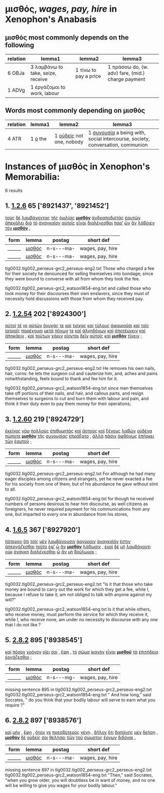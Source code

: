 # μισθός, *wages, pay, hire*  in Xenophon's Anabasis
##  μισθός most commonly depends on the following
| relation | lemma1 | lemma2 | lemma3  |
| --- | --- | --- | ---  |
| 6 OBJa | 3 λαμβάνω to take, seize, receive | 1 τίνω to pay a price | 1 πράσσω do, (w. adv) fare, (mid.) charge payment | 
| 1 ADVg | 1 ἐργάζομαι to work, labour | 
## Words most commonly depending on μισθός
| relation | lemma1 | lemma2 | lemma3  |
| --- | --- | --- | ---  |
| 4 ATR | 1 [ὁ](https://github.com/gregorycrane/CrosbySchaeffer2.0/tree/main/chaps/vocpassages/μισθός-deps.md#-μισθός-ATR-ὁ) the | 1 [οὐδείς](https://github.com/gregorycrane/CrosbySchaeffer2.0/tree/main/chaps/vocpassages/μισθός-deps.md#-μισθός-ATR-οὐδείς) not one, nobody | 1 [συνουσία](https://github.com/gregorycrane/CrosbySchaeffer2.0/tree/main/chaps/vocpassages/μισθός-deps.md#-μισθός-ATR-συνουσία) a being with, social intercourse, society, conversation, communion | 
# Instances of μισθός in Xenophon's Memorabilia:
6 results
## 1. [1.2.6](https://beyond-translation.perseus.org/reader/urn:cts:greekLit:tlg0032.002.perseus-grc2:1.2.6?mode=syntax-trees) 65 ['8921437', '8921452']
[τοὺς](https://atlas-test.fly.dev/morphology/lemmas/?lang=grc&q=ὁ "ὁ l-p---ma- the") [δὲ](https://atlas-test.fly.dev/morphology/lemmas/?lang=grc&q=δέ "δέ b-------- but") [λαμβάνοντας](https://atlas-test.fly.dev/morphology/lemmas/?lang=grc&q=λαμβάνω "λαμβάνω v-pppama- to take, seize, receive") [τῆς](https://atlas-test.fly.dev/morphology/lemmas/?lang=grc&q=ὁ "ὁ l-s---fg- the") [ὁμιλίας](https://atlas-test.fly.dev/morphology/lemmas/?lang=grc&q=ὁμιλία "ὁμιλία n-s---fg- a being together, communion, intercourse, converse, company") **[μισθὸν](https://atlas-test.fly.dev/morphology/lemmas/?lang=grc&q=μισθός "μισθός n-s---ma- wages, pay, hire")** [ἀνδραποδιστὰς](https://atlas-test.fly.dev/morphology/lemmas/?lang=grc&q=ἀνδραποδιστής "ἀνδραποδιστής n-p---ma- a slave-dealer, kidnapper") [ἑαυτῶν](https://atlas-test.fly.dev/morphology/lemmas/?lang=grc&q=ἑαυτοῦ "ἑαυτοῦ p-p---mg- himself, herself, themselves") [ἀπεκάλει](https://atlas-test.fly.dev/morphology/lemmas/?lang=grc&q=ἀποκαλέω "ἀποκαλέω v3siia--- to call back, recall") [διὰ](https://atlas-test.fly.dev/morphology/lemmas/?lang=grc&q=διά "διά r-------- through c. gen.; because of c. acc.") [τὸ](https://atlas-test.fly.dev/morphology/lemmas/?lang=grc&q=ὁ "ὁ l-s---na- the") [ἀναγκαῖον](https://atlas-test.fly.dev/morphology/lemmas/?lang=grc&q=ἀναγκαῖος "ἀναγκαῖος a-s---na- necessary, forcible (subst. kin, necessities for life)") [αὐτοῖς](https://atlas-test.fly.dev/morphology/lemmas/?lang=grc&q=αὐτός "αὐτός p-p---cd- unemph. 3rd pers.pronoun; -self; [the] same") [εἶναι](https://atlas-test.fly.dev/morphology/lemmas/?lang=grc&q=εἰμί "εἰμί v--pna--- to be") [διαλέγεσθαι](https://atlas-test.fly.dev/morphology/lemmas/?lang=grc&q=διαλέγω "διαλέγω v--pne--- to pick out one from another, to pick out") [παρ’](https://atlas-test.fly.dev/morphology/lemmas/?lang=grc&q=παρά "παρά r-------- from the side of, c. gen., beside, alongside of, c. dat., to the side of, motion alongside of, c. acc.") [ὧν](https://atlas-test.fly.dev/morphology/lemmas/?lang=grc&q=ὅς "ὅς p-p---ng- who, that, which: relative pronoun") [ἂν](https://atlas-test.fly.dev/morphology/lemmas/?lang=grc&q=ἄν "ἄν d-------- modal particle") [λάβοιεν](https://atlas-test.fly.dev/morphology/lemmas/?lang=grc&q=λαμβάνω "λαμβάνω v3paoa--- to take, seize, receive") [τὸν](https://atlas-test.fly.dev/morphology/lemmas/?lang=grc&q=ὁ "ὁ l-s---ma- the") **[μισθόν](https://atlas-test.fly.dev/morphology/lemmas/?lang=grc&q=μισθός "μισθός n-s---ma- wages, pay, hire")** [.](https://atlas-test.fly.dev/morphology/lemmas/?lang=grc&q=. ". u-------- NoDef") 


| form | lemma | postag | short def |
| --- | --- | --- | --- |
| ______ | [μισθός](https://atlas-test.fly.dev/morphology/lemmas/?lang=grc&q=μισθός) | n-s---ma- | wages, pay, hire |
| ______ | [μισθός](https://atlas-test.fly.dev/morphology/lemmas/?lang=grc&q=μισθός) | n-s---ma- | wages, pay, hire |

tlg0032.tlg002_perseus-grc2_perseus-eng2.txt Those who charged a fee for their society he denounced for selling themselves into bondage; since they were bound to converse with all from whom they took the fee. 

tlg0032.tlg002_perseus-grc2_watson1854-eng.txt and called those who took money for their discourses their own enslavers, since they must of necessity hold discussions with those from whom they received pay. 

## 2. [1.2.54](https://beyond-translation.perseus.org/reader/urn:cts:greekLit:tlg0032.002.perseus-grc2:1.2.54?mode=syntax-trees) 202 ['8924300']
[αὐτοί](https://atlas-test.fly.dev/morphology/lemmas/?lang=grc&q=αὐτός "αὐτός a-p---mn- unemph. 3rd pers.pronoun; -self; [the] same") [τέ](https://atlas-test.fly.dev/morphology/lemmas/?lang=grc&q=τε "τε d-------- and") [γε](https://atlas-test.fly.dev/morphology/lemmas/?lang=grc&q=γε "γε d-------- at least, at any rate") [αὑτῶν](https://atlas-test.fly.dev/morphology/lemmas/?lang=grc&q=ἑαυτοῦ "ἑαυτοῦ p-p---mg- himself, herself, themselves") [ὄνυχάς](https://atlas-test.fly.dev/morphology/lemmas/?lang=grc&q=ὄνυξ "ὄνυξ n-p---ma- talons, claws, nails") [τε](https://atlas-test.fly.dev/morphology/lemmas/?lang=grc&q=τε "τε b-------- and") [καὶ](https://atlas-test.fly.dev/morphology/lemmas/?lang=grc&q=καί "καί b-------- and, also") [τρίχας](https://atlas-test.fly.dev/morphology/lemmas/?lang=grc&q=θρίξ "θρίξ n-p---fa- the hair of the head") [καὶ](https://atlas-test.fly.dev/morphology/lemmas/?lang=grc&q=καί "καί b-------- and, also") [τύλους](https://atlas-test.fly.dev/morphology/lemmas/?lang=grc&q=τύλος "τύλος n-p---ma- a knot") [ἀφαιροῦσι](https://atlas-test.fly.dev/morphology/lemmas/?lang=grc&q=ἀφαιρέω "ἀφαιρέω v3ppia--- to take from, take away from") [καὶ](https://atlas-test.fly.dev/morphology/lemmas/?lang=grc&q=καί "καί b-------- and, also") [τοῖς](https://atlas-test.fly.dev/morphology/lemmas/?lang=grc&q=ὁ "ὁ l-p---md- the") [ἰατροῖς](https://atlas-test.fly.dev/morphology/lemmas/?lang=grc&q=ἰατρός "ἰατρός n-p---md- one who heals, a mediciner, physician") [παρέχουσι](https://atlas-test.fly.dev/morphology/lemmas/?lang=grc&q=παρέχω "παρέχω v3ppia--- to furnish, provide, supply") [μετὰ](https://atlas-test.fly.dev/morphology/lemmas/?lang=grc&q=μετά "μετά r-------- (w gen) with, among; (w acc) after") [πόνων](https://atlas-test.fly.dev/morphology/lemmas/?lang=grc&q=πόνος "πόνος n-p---mg- work") [τε](https://atlas-test.fly.dev/morphology/lemmas/?lang=grc&q=τε "τε b-------- and") [καὶ](https://atlas-test.fly.dev/morphology/lemmas/?lang=grc&q=καί "καί b-------- and, also") [ἀλγηδόνων](https://atlas-test.fly.dev/morphology/lemmas/?lang=grc&q=ἀλγηδών "ἀλγηδών n-p---fg- a sense of pain, pain, suffering") [καὶ](https://atlas-test.fly.dev/morphology/lemmas/?lang=grc&q=καί "καί b-------- and, also") [ἀποτέμνειν](https://atlas-test.fly.dev/morphology/lemmas/?lang=grc&q=ἀποτέμνω "ἀποτέμνω v--pna--- to cut off, sever") [καὶ](https://atlas-test.fly.dev/morphology/lemmas/?lang=grc&q=καί "καί b-------- and, also") [ἀποκάειν](https://atlas-test.fly.dev/morphology/lemmas/?lang=grc&q=ἀποκαίω "ἀποκαίω v--pna--- to burn off") [,](https://atlas-test.fly.dev/morphology/lemmas/?lang=grc&q=, ", u-------- NoDef") [καὶ](https://atlas-test.fly.dev/morphology/lemmas/?lang=grc&q=καί "καί b-------- and, also") [τούτων](https://atlas-test.fly.dev/morphology/lemmas/?lang=grc&q=οὗτος "οὗτος a-p---ng- this; that") [χάριν](https://atlas-test.fly.dev/morphology/lemmas/?lang=grc&q=χάρις "χάρις n-s---fa- gratitude, favor, grace, charm") [οἴονται](https://atlas-test.fly.dev/morphology/lemmas/?lang=grc&q=οἴομαι "οἴομαι v3ppie--- to suppose, think, deem, imagine") [δεῖν](https://atlas-test.fly.dev/morphology/lemmas/?lang=grc&q=δέω "δέω v--pna--- to bind, tie, fetter") [αὐτοῖς](https://atlas-test.fly.dev/morphology/lemmas/?lang=grc&q=αὐτός "αὐτός a-p---md- unemph. 3rd pers.pronoun; -self; [the] same") [καὶ](https://atlas-test.fly.dev/morphology/lemmas/?lang=grc&q=καί "καί b-------- and, also") **[μισθὸν](https://atlas-test.fly.dev/morphology/lemmas/?lang=grc&q=μισθός "μισθός n-s---ma- wages, pay, hire")** [τίνειν](https://atlas-test.fly.dev/morphology/lemmas/?lang=grc&q=τίνω "τίνω v--pna--- to pay a price") [·](https://atlas-test.fly.dev/morphology/lemmas/?lang=grc&q=· "· u-------- NoDef") 


| form | lemma | postag | short def |
| --- | --- | --- | --- |
| ______ | [μισθός](https://atlas-test.fly.dev/morphology/lemmas/?lang=grc&q=μισθός) | n-s---ma- | wages, pay, hire |

tlg0032.tlg002_perseus-grc2_perseus-eng2.txt He removes his own nails, hair, corns: he lets the surgeon cut and cauterize him, and, aches and pains notwithstanding, feels bound to thank and fee him for it. 

tlg0032.tlg002_perseus-grc2_watson1854-eng.txt since men themselves take off portions of their nails, and hair, and callous parts, and resign themselves to surgeons to cut and burn them with labour and pain, and think it their duty even to pay them money for their operations; 

## 3. [1.2.60](https://beyond-translation.perseus.org/reader/urn:cts:greekLit:tlg0032.002.perseus-grc2:1.2.60?mode=syntax-trees) 219 ['8924729']
[ἐκεῖνος](https://atlas-test.fly.dev/morphology/lemmas/?lang=grc&q=ἐκεῖνος "ἐκεῖνος a-s---mn- that over there, that") [γὰρ](https://atlas-test.fly.dev/morphology/lemmas/?lang=grc&q=γάρ "γάρ d-------- for") [πολλοὺς](https://atlas-test.fly.dev/morphology/lemmas/?lang=grc&q=πολύς "πολύς a-p---ma- much, many") [ἐπιθυμητὰς](https://atlas-test.fly.dev/morphology/lemmas/?lang=grc&q=ἐπιθυμητής "ἐπιθυμητής n-p---ma- one who longs for") [καὶ](https://atlas-test.fly.dev/morphology/lemmas/?lang=grc&q=καί "καί b-------- and, also") [ἀστοὺς](https://atlas-test.fly.dev/morphology/lemmas/?lang=grc&q=ἀστός "ἀστός n-p---ma- a townsman, citizen") [καὶ](https://atlas-test.fly.dev/morphology/lemmas/?lang=grc&q=καί "καί b-------- and, also") [ξένους](https://atlas-test.fly.dev/morphology/lemmas/?lang=grc&q=ξένος "ξένος a-p---ma- a guest, guest-friend, stranger; foreign") [λαβὼν](https://atlas-test.fly.dev/morphology/lemmas/?lang=grc&q=λαμβάνω "λαμβάνω v-sapamn- to take, seize, receive") [οὐδένα](https://atlas-test.fly.dev/morphology/lemmas/?lang=grc&q=οὐδείς "οὐδείς a-s---ma- not one, nobody") [πώποτε](https://atlas-test.fly.dev/morphology/lemmas/?lang=grc&q=πώποτε "πώποτε d-------- ever yet") **[μισθὸν](https://atlas-test.fly.dev/morphology/lemmas/?lang=grc&q=μισθός "μισθός n-s---ma- wages, pay, hire")** [τῆς](https://atlas-test.fly.dev/morphology/lemmas/?lang=grc&q=ὁ "ὁ l-s---fg- the") [συνουσίας](https://atlas-test.fly.dev/morphology/lemmas/?lang=grc&q=συνουσία "συνουσία n-s---fg- a being with, social intercourse, society, conversation, communion") [ἐπράξατο](https://atlas-test.fly.dev/morphology/lemmas/?lang=grc&q=πράσσω "πράσσω v3saim--- do, (w. adv) fare, (mid.) charge payment") [,](https://atlas-test.fly.dev/morphology/lemmas/?lang=grc&q=, ", u-------- NoDef") [ἀλλὰ](https://atlas-test.fly.dev/morphology/lemmas/?lang=grc&q=ἀλλά "ἀλλά b-------- otherwise, but") [πᾶσιν](https://atlas-test.fly.dev/morphology/lemmas/?lang=grc&q=πᾶς "πᾶς a-p---md- all, the whole") [ἀφθόνως](https://atlas-test.fly.dev/morphology/lemmas/?lang=grc&q=ἄφθονος "ἄφθονος d-------- without envy") [ἐπήρκει](https://atlas-test.fly.dev/morphology/lemmas/?lang=grc&q=ἐπαρκέω "ἐπαρκέω v3siia--- to ward off; to be sufficient, to prevail; to supply") [τῶν](https://atlas-test.fly.dev/morphology/lemmas/?lang=grc&q=ὁ "ὁ l-p---ng- the") [ἑαυτοῦ](https://atlas-test.fly.dev/morphology/lemmas/?lang=grc&q=ἑαυτοῦ "ἑαυτοῦ p-s---mg- himself, herself, themselves") [·](https://atlas-test.fly.dev/morphology/lemmas/?lang=grc&q=· "· u-------- NoDef") 


| form | lemma | postag | short def |
| --- | --- | --- | --- |
| ______ | [μισθός](https://atlas-test.fly.dev/morphology/lemmas/?lang=grc&q=μισθός) | n-s---ma- | wages, pay, hire |

tlg0032.tlg002_perseus-grc2_perseus-eng2.txt For although he had many eager disciples among citizens and strangers, yet he never exacted a fee for his society from one of them, but of his abundance he gave without stint to all. 

tlg0032.tlg002_perseus-grc2_watson1854-eng.txt for though he received numbers of persons desirous to hear him discourse, as well citizens as foreigners, he never required payment for his communications from any one, but imparted to every one in abundance from his stores, 

## 4. [1.6.5](https://beyond-translation.perseus.org/reader/urn:cts:greekLit:tlg0032.002.perseus-grc2:1.6.5?mode=syntax-trees) 367 ['8927920']
[πότερον](https://atlas-test.fly.dev/morphology/lemmas/?lang=grc&q=πότερον "πότερον d-------- whether") [ὅτι](https://atlas-test.fly.dev/morphology/lemmas/?lang=grc&q=ὅτι "ὅτι c-------- adv. + superl., as...as possible; ὅτι μή except") [τοῖς](https://atlas-test.fly.dev/morphology/lemmas/?lang=grc&q=ὁ "ὁ l-p---md- the") [μὲν](https://atlas-test.fly.dev/morphology/lemmas/?lang=grc&q=μέν "μέν d-------- on the one hand, on the other hand") [λαμβάνουσιν](https://atlas-test.fly.dev/morphology/lemmas/?lang=grc&q=λαμβάνω "λαμβάνω v-pppamd- to take, seize, receive") [ἀργύριον](https://atlas-test.fly.dev/morphology/lemmas/?lang=grc&q=ἀργύριον "ἀργύριον n-s---na- a piece of silver, a silver coin") [ἀναγκαῖόν](https://atlas-test.fly.dev/morphology/lemmas/?lang=grc&q=ἀναγκαῖος "ἀναγκαῖος a-s---na- necessary, forcible (subst. kin, necessities for life)") [ἐστιν](https://atlas-test.fly.dev/morphology/lemmas/?lang=grc&q=εἰμί "εἰμί v3spia--- to be") [ἀπεργάζεσθαι](https://atlas-test.fly.dev/morphology/lemmas/?lang=grc&q=ἀπεργάζομαι "ἀπεργάζομαι v--pne--- to finish off, turn out complete") [τοῦτο](https://atlas-test.fly.dev/morphology/lemmas/?lang=grc&q=οὗτος "οὗτος a-s---na- this; that") [ἐφ’](https://atlas-test.fly.dev/morphology/lemmas/?lang=grc&q=ἐπί "ἐπί r-------- on, upon with gen., dat., and acc.") [ᾧ](https://atlas-test.fly.dev/morphology/lemmas/?lang=grc&q=ὅς "ὅς p-s---nd- who, that, which: relative pronoun") [ἂν](https://atlas-test.fly.dev/morphology/lemmas/?lang=grc&q=ἄν "ἄν d-------- modal particle") **[μισθὸν](https://atlas-test.fly.dev/morphology/lemmas/?lang=grc&q=μισθός "μισθός n-s---ma- wages, pay, hire")** [λάβωσιν](https://atlas-test.fly.dev/morphology/lemmas/?lang=grc&q=λαμβάνω "λαμβάνω v3pasa--- to take, seize, receive") [,](https://atlas-test.fly.dev/morphology/lemmas/?lang=grc&q=, ", u-------- NoDef") [ἐμοὶ](https://atlas-test.fly.dev/morphology/lemmas/?lang=grc&q=ἐγώ "ἐγώ p-s---cd- I (first person pronoun)") [δὲ](https://atlas-test.fly.dev/morphology/lemmas/?lang=grc&q=δέ "δέ b-------- but") [μὴ](https://atlas-test.fly.dev/morphology/lemmas/?lang=grc&q=μή "μή d-------- not") [λαμβάνοντι](https://atlas-test.fly.dev/morphology/lemmas/?lang=grc&q=λαμβάνω "λαμβάνω v-sppamd- to take, seize, receive") [οὐκ](https://atlas-test.fly.dev/morphology/lemmas/?lang=grc&q=οὐ "οὐ d-------- not") [ἀνάγκη](https://atlas-test.fly.dev/morphology/lemmas/?lang=grc&q=ἀνάγκη "ἀνάγκη n-s---fn- force, constraint, necessity") [διαλέγεσθαι](https://atlas-test.fly.dev/morphology/lemmas/?lang=grc&q=διαλέγω "διαλέγω v--pne--- to pick out one from another, to pick out") [ᾧ](https://atlas-test.fly.dev/morphology/lemmas/?lang=grc&q=ὅς "ὅς p-s---md- who, that, which: relative pronoun") [ἂν](https://atlas-test.fly.dev/morphology/lemmas/?lang=grc&q=ἄν "ἄν d-------- modal particle") [μὴ](https://atlas-test.fly.dev/morphology/lemmas/?lang=grc&q=μή "μή d-------- not") [βούλωμαι](https://atlas-test.fly.dev/morphology/lemmas/?lang=grc&q=βούλομαι "βούλομαι v1spse--- to will, wish, be willing") [;](https://atlas-test.fly.dev/morphology/lemmas/?lang=grc&q=; "; u-------- NoDef") 


| form | lemma | postag | short def |
| --- | --- | --- | --- |
| ______ | [μισθός](https://atlas-test.fly.dev/morphology/lemmas/?lang=grc&q=μισθός) | n-s---ma- | wages, pay, hire |

tlg0032.tlg002_perseus-grc2_perseus-eng2.txt "Is it that those who take money are bound to carry out the work for which they get a fee, while I, because I refuse to take it, am not obliged to talk with anyone against my will?" 

tlg0032.tlg002_perseus-grc2_watson1854-eng.txt Is it that while others, who receive money, must perform the service for which they receive it, while I, who receive none, am under no necessity to discourse with any one that I do not like ? 

## 5. [2.8.2](https://beyond-translation.perseus.org/reader/urn:cts:greekLit:tlg0032.002.perseus-grc2:2.8.2?mode=syntax-trees) 895 ['8938545']
[καὶ](https://atlas-test.fly.dev/morphology/lemmas/?lang=grc&q=καί "καί b-------- and, also") [πόσον](https://atlas-test.fly.dev/morphology/lemmas/?lang=grc&q=πόσος "πόσος a-s---ma- how much? how many?") [χρόνον](https://atlas-test.fly.dev/morphology/lemmas/?lang=grc&q=χρόνος "χρόνος n-s---ma- time") [οἴει](https://atlas-test.fly.dev/morphology/lemmas/?lang=grc&q=οἴομαι "οἴομαι v2spie--- to suppose, think, deem, imagine") [σοι](https://atlas-test.fly.dev/morphology/lemmas/?lang=grc&q=σύ "σύ p-s---cd- you (personal pronoun)") [,](https://atlas-test.fly.dev/morphology/lemmas/?lang=grc&q=, ", u-------- NoDef") [ἔφη](https://atlas-test.fly.dev/morphology/lemmas/?lang=grc&q=φημί "φημί v3siia--- to say, to claim") [,](https://atlas-test.fly.dev/morphology/lemmas/?lang=grc&q=, ", u-------- NoDef") [τὸ](https://atlas-test.fly.dev/morphology/lemmas/?lang=grc&q=ὁ "ὁ l-s---na- the") [σῶμα](https://atlas-test.fly.dev/morphology/lemmas/?lang=grc&q=σῶμα "σῶμα n-s---na- the body") [ἱκανὸν](https://atlas-test.fly.dev/morphology/lemmas/?lang=grc&q=ἱκανός "ἱκανός a-s---na- becoming, befitting, sufficing") [εἶναι](https://atlas-test.fly.dev/morphology/lemmas/?lang=grc&q=εἰμί "εἰμί v--pna--- to be") **[μισθοῦ](https://atlas-test.fly.dev/morphology/lemmas/?lang=grc&q=μισθός "μισθός n-s---mg- wages, pay, hire")** [τὰ](https://atlas-test.fly.dev/morphology/lemmas/?lang=grc&q=ὁ "ὁ l-p---na- the") [ἐπιτήδεια](https://atlas-test.fly.dev/morphology/lemmas/?lang=grc&q=ἐπιτήδειος "ἐπιτήδειος a-p---na- suitable; useful, necessary; deserving; associate") [ἐργάζεσθαι](https://atlas-test.fly.dev/morphology/lemmas/?lang=grc&q=ἐργάζομαι "ἐργάζομαι v--pne--- to work, labour") [;](https://atlas-test.fly.dev/morphology/lemmas/?lang=grc&q=; "; u-------- NoDef") 


| form | lemma | postag | short def |
| --- | --- | --- | --- |
| ______ | [μισθός](https://atlas-test.fly.dev/morphology/lemmas/?lang=grc&q=μισθός) | n-s---mg- | wages, pay, hire |

missing sentence 895 in tlg0032.tlg002_perseus-grc2_perseus-eng2.txt
tlg0032.tlg002_perseus-grc2_watson1854-eng.txt " And how long,” said Socrates, " do you think that your bodily labour will serve to earn what you require ?" 

## 6. [2.8.2](https://beyond-translation.perseus.org/reader/urn:cts:greekLit:tlg0032.002.perseus-grc2:2.8.2?mode=syntax-trees) 897 ['8938576']
[καὶ](https://atlas-test.fly.dev/morphology/lemmas/?lang=grc&q=καί "καί b-------- and, also") [μήν](https://atlas-test.fly.dev/morphology/lemmas/?lang=grc&q=μήν "μήν d-------- now verily, full surely") [,](https://atlas-test.fly.dev/morphology/lemmas/?lang=grc&q=, ", u-------- NoDef") [ἔφη](https://atlas-test.fly.dev/morphology/lemmas/?lang=grc&q=φημί "φημί v3siia--- to say, to claim") [,](https://atlas-test.fly.dev/morphology/lemmas/?lang=grc&q=, ", u-------- NoDef") [ὅταν](https://atlas-test.fly.dev/morphology/lemmas/?lang=grc&q=ὅταν "ὅταν c-------- when, whenever") [γε](https://atlas-test.fly.dev/morphology/lemmas/?lang=grc&q=γε "γε d-------- at least, at any rate") [πρεσβύτερος](https://atlas-test.fly.dev/morphology/lemmas/?lang=grc&q=πρέσβυς "πρέσβυς a-s---mnc an old man; pl. ambassadors") [γένῃ](https://atlas-test.fly.dev/morphology/lemmas/?lang=grc&q=γίγνομαι "γίγνομαι v2sasm--- become, be born") [,](https://atlas-test.fly.dev/morphology/lemmas/?lang=grc&q=, ", u-------- NoDef") [δῆλον](https://atlas-test.fly.dev/morphology/lemmas/?lang=grc&q=δῆλος "δῆλος a-s---nn- visible, conspicuous") [ὅτι](https://atlas-test.fly.dev/morphology/lemmas/?lang=grc&q=ὅτι "ὅτι c-------- adv. + superl., as...as possible; ὅτι μή except") [δαπάνης](https://atlas-test.fly.dev/morphology/lemmas/?lang=grc&q=δαπάνη "δαπάνη n-s---fg- outgoing, cost, expense, expenditure") [μὲν](https://atlas-test.fly.dev/morphology/lemmas/?lang=grc&q=μέν "μέν d-------- on the one hand, on the other hand") [δεήσῃ](https://atlas-test.fly.dev/morphology/lemmas/?lang=grc&q=δέω "δέω v3sasa--- to bind, tie, fetter") [,](https://atlas-test.fly.dev/morphology/lemmas/?lang=grc&q=, ", u-------- NoDef") **[μισθὸν](https://atlas-test.fly.dev/morphology/lemmas/?lang=grc&q=μισθός "μισθός n-s---ma- wages, pay, hire")** [δὲ](https://atlas-test.fly.dev/morphology/lemmas/?lang=grc&q=δέ "δέ b-------- but") [οὐδείς](https://atlas-test.fly.dev/morphology/lemmas/?lang=grc&q=οὐδείς "οὐδείς a-s---mn- not one, nobody") [σοι](https://atlas-test.fly.dev/morphology/lemmas/?lang=grc&q=σύ "σύ p-s---cd- you (personal pronoun)") [θελήσει](https://atlas-test.fly.dev/morphology/lemmas/?lang=grc&q=ἐθέλω "ἐθέλω v3sfia--- to will, wish, purpose") [τῶν](https://atlas-test.fly.dev/morphology/lemmas/?lang=grc&q=ὁ "ὁ l-p---ng- the") [τοῦ](https://atlas-test.fly.dev/morphology/lemmas/?lang=grc&q=ὁ "ὁ l-s---ng- the") [σώματος](https://atlas-test.fly.dev/morphology/lemmas/?lang=grc&q=σῶμα "σῶμα n-s---ng- the body") [ἔργων](https://atlas-test.fly.dev/morphology/lemmas/?lang=grc&q=ἔργον "ἔργον n-p---ng- work") [διδόναι](https://atlas-test.fly.dev/morphology/lemmas/?lang=grc&q=δίδωμι "δίδωμι v--pna--- to give") [.](https://atlas-test.fly.dev/morphology/lemmas/?lang=grc&q=. ". u-------- NoDef") 


| form | lemma | postag | short def |
| --- | --- | --- | --- |
| ______ | [μισθός](https://atlas-test.fly.dev/morphology/lemmas/?lang=grc&q=μισθός) | n-s---ma- | wages, pay, hire |

missing sentence 897 in tlg0032.tlg002_perseus-grc2_perseus-eng2.txt
tlg0032.tlg002_perseus-grc2_watson1854-eng.txt "Then," said Socrates, "when you grow older, you will doubtless be in want of money, and no one will be willing to give you wages for your bodily labour." 

